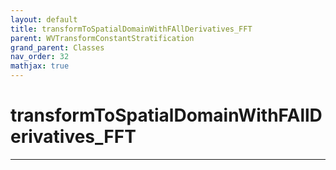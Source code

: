 ```yaml
---
layout: default
title: transformToSpatialDomainWithFAllDerivatives_FFT
parent: WVTransformConstantStratification
grand_parent: Classes
nav_order: 32
mathjax: true
---
```


#  transformToSpatialDomainWithFAllDerivatives_FFT




---

